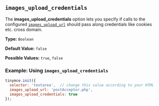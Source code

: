## `images_upload_credentials`

The **images_upload_credentials** option lets you specify if calls to the configured [`images_upload_url`](#images_upload_url) should pass along credentials like cookies etc. cross domain.

**Type:** `Boolean`

**Default Value:** `false`

**Possible Values:** `true`, `false`

### Example: Using `images_upload_credentials`

```js
tinymce.init({
  selector: 'textarea',  // change this value according to your HTML
  images_upload_url: 'postAcceptor.php',
  images_upload_credentials: true
});
```
